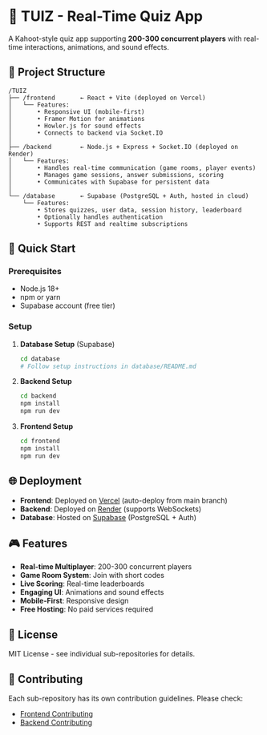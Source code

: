 # 🎯 TUIZ - Real-Time Quiz App

A Kahoot-style quiz app supporting **200-300 concurrent players** with real-time interactions, animations, and sound effects.

## 📁 Project Structure

```
/TUIZ
├── /frontend       ← React + Vite (deployed on Vercel)
│   └── Features:
│       • Responsive UI (mobile-first)
│       • Framer Motion for animations
│       • Howler.js for sound effects
│       • Connects to backend via Socket.IO
│
├── /backend        ← Node.js + Express + Socket.IO (deployed on Render)
│   └── Features:
│       • Handles real-time communication (game rooms, player events)
│       • Manages game sessions, answer submissions, scoring
│       • Communicates with Supabase for persistent data
│
└── /database       ← Supabase (PostgreSQL + Auth, hosted in cloud)
    └── Features:
        • Stores quizzes, user data, session history, leaderboard
        • Optionally handles authentication
        • Supports REST and realtime subscriptions
```

## 🚀 Quick Start

### Prerequisites
- Node.js 18+
- npm or yarn
- Supabase account (free tier)

### Setup

1. **Database Setup** (Supabase)
   ```bash
   cd database
   # Follow setup instructions in database/README.md
   ```

2. **Backend Setup**
   ```bash
   cd backend
   npm install
   npm run dev
   ```

3. **Frontend Setup**
   ```bash
   cd frontend
   npm install
   npm run dev
   ```

## 🌐 Deployment

- **Frontend**: Deployed on [Vercel](https://vercel.com) (auto-deploy from main branch)
- **Backend**: Deployed on [Render](https://render.com) (supports WebSockets)
- **Database**: Hosted on [Supabase](https://supabase.com) (PostgreSQL + Auth)

## 🎮 Features

- **Real-time Multiplayer**: 200-300 concurrent players
- **Game Room System**: Join with short codes
- **Live Scoring**: Real-time leaderboards
- **Engaging UI**: Animations and sound effects
- **Mobile-First**: Responsive design
- **Free Hosting**: No paid services required

## 📝 License

MIT License - see individual sub-repositories for details.

## 🤝 Contributing

Each sub-repository has its own contribution guidelines. Please check:
- [Frontend Contributing](./frontend/README.md#contributing)
- [Backend Contributing](./backend/README.md#contributing)
